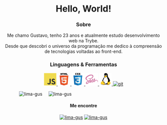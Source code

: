 <h1 align="center">Hello, World!</h1>

<h3 align="center">Sobre</h3>

<p align="center">Me chamo Gustavo, tenho 23 anos e atualmente estudo desenvolvimento web na Trybe. <br>
  Desde que descobri o universo da programação me dedico à compreensão de tecnologias voltadas ao front-end. </p>

<h3 align="center">Linguagens & Ferramentas</h3>

<p align="center"> <a href="https://developer.mozilla.org/en-US/docs/Web/JavaScript" target="_blank"> <img src="https://raw.githubusercontent.com/devicons/devicon/master/icons/javascript/javascript-original.svg" alt="javascript" width="40" height="40"/> </a> <a href="https://www.w3.org/html/" target="_blank"> <img src="https://raw.githubusercontent.com/devicons/devicon/master/icons/html5/html5-original-wordmark.svg" alt="html5" width="40" height="40"/> </a> <a href="https://www.w3schools.com/css/" target="_blank"> <img src="https://raw.githubusercontent.com/devicons/devicon/master/icons/css3/css3-original-wordmark.svg" alt="css3" width="40" height="40"/> </a> <a href="https://sass-lang.com" target="_blank"> <img src="https://raw.githubusercontent.com/devicons/devicon/master/icons/sass/sass-original.svg" alt="sass" width="40" height="40"/> </a> <a href="https://www.linux.org/" target="_blank"> <img src="https://raw.githubusercontent.com/devicons/devicon/master/icons/linux/linux-original.svg" alt="linux" width="40" height="40"/> </a> <a href="https://git-scm.com/" target="_blank"> <img src="https://www.vectorlogo.zone/logos/git-scm/git-scm-icon.svg" alt="git" width="40" height="40"/> </a></p>

<p>&nbsp &nbsp &nbsp &nbsp &nbsp &nbsp <img align="center" width="460" height="300" src="https://github-readme-stats.vercel.app/api?username=lima-gus&show_icons=true&theme=dark&locale=pt-BR" alt="lima-gus" /> &nbsp &nbsp
<img align="center" src="https://github-readme-stats.vercel.app/api/top-langs?username=lima-gus&show_icons=true&theme=dark&locale=pt-BR&layout=compact" alt="lima-gus" /></p>

<h4 align="center"> Me encontre</h4>
<p align="center">
<a href="https://linkedin.com/in/lima-gus" target="blank"><img align="center" src="https://raw.githubusercontent.com/rahuldkjain/github-profile-readme-generator/master/src/images/icons/Social/linked-in-alt.svg" alt="lima-gus" height="20" width="30" /></a>
<a href="https://codepen.io/lima-gus" target="blank"><img align="center" src="https://raw.githubusercontent.com/rahuldkjain/github-profile-readme-generator/master/src/images/icons/Social/codepen.svg" alt="lima-gus" height="20" width="30" /></a>
</p>
